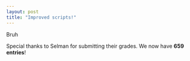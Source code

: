 ```yaml
---
layout: post
title: "Improved scripts!"
---
```


Bruh

Special thanks to Selman for submitting their grades. We now have **659 entries**!

